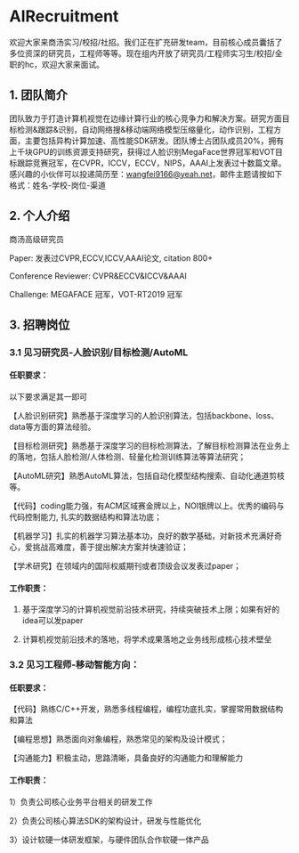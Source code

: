 # AIRecruitment
欢迎大家来商汤实习/校招/社招。我们正在扩充研发team，目前核心成员囊括了多位资深的研究员，工程师等等。现在组内开放了研究员/工程师实习生/校招/全职的hc，欢迎大家来面试。

## 1. 团队简介
团队致力于打造计算机视觉在边缘计算行业的核心竞争力和解决方案。研究方面目标检测&跟踪&识别，自动网络搜&移动端网络模型压缩量化，动作识别，工程方面，主要包括异构计算加速、高性能SDK研发。团队博士占团队成员20%，拥有上千块GPU的训练资源支持研究，获得过人脸识别MegaFace世界冠军和VOT目标跟踪竞赛冠军，在CVPR，ICCV，ECCV，NIPS，AAAI上发表过十数篇文章。感兴趣的小伙伴可以投递简历至：wangfei9166@yeah.net，邮件主题请按如下格式：姓名-学校-岗位-渠道

## 2. 个人介绍
商汤高级研究员

Paper: 发表过CVPR,ECCV,ICCV,AAAI论文, citation 800+

Conference Reviewer: CVPR&ECCV&ICCV&AAAI

Challenge: MEGAFACE 冠军，VOT-RT2019 冠军


## 3. 招聘岗位
### 3.1 见习研究员-人脸识别/目标检测/AutoML
#### 任职要求：
以下要求满足其一即可

【人脸识别研究】熟悉基于深度学习的人脸识别算法，包括backbone、loss、data等方面的算法经验。

【目标检测研究】熟悉基于深度学习的目标检测算法，了解目标检测算法在业务上的落地，包括人脸检测/人体检测、轻量化检测训练算法等算法研究；

【AutoML研究】熟悉AutoML算法，包括自动化模型结构搜索、自动化通道剪枝等。

【代码】coding能力强，有ACM区域赛金牌以上，NOI银牌以上。优秀的编码与代码控制能力, 扎实的数据结构和算法功底；

【机器学习】扎实的机器学习算法基本功，良好的数学基础，对新技术充满好奇心，爱挑战高难度，善于提出解决方案并快速验证；

【学术研究】在领域内的国际权威期刊或者顶级会议发表过paper；

#### 工作职责：

1) 基于深度学习的计算机视觉前沿技术研究，持续突破技术上限；如果有好的idea可以发paper

2) 计算机视觉前沿技术的落地，将学术成果落地之业务线形成核心技术壁垒

### 3.2 见习工程师-移动智能方向：
#### 任职要求：

【代码】熟练C/C++开发，熟悉多线程编程，编程功底扎实，掌握常用数据结构和算法

【编程思想】熟悉面向对象编程，熟悉常见的架构及设计模式；

【沟通能力】积极主动，思路清晰，具备良好的沟通能力和理解能力

#### 工作职责：
1）负责公司核心业务平台相关的研发工作

2）负责公司核心算法SDK的架构设计，研发与性能优化

3）设计软硬一体研发框架，与硬件团队合作软硬一体产品
